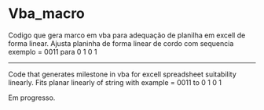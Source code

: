 # Vba_macro
Codigo que gera marco em vba para adequação de planilha em excell de forma linear.
Ajusta planinha de forma linear de cordo com sequencia exemplo
= 0011
para
0
1
0
1
___________________________________________________________________________________________________________________________________________

Code that generates milestone in vba for excell spreadsheet suitability linearly. Fits planar linearly of string with example = 0011 to 0 1 0 1

Em progresso.

